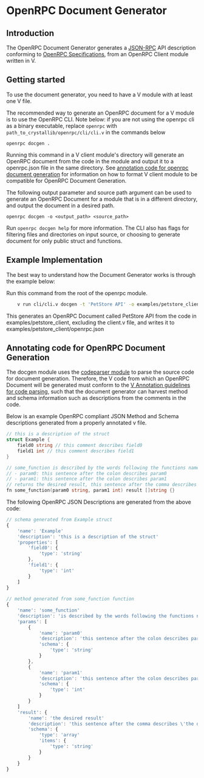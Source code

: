 # OpenRPC Document Generator

## Introduction

The OpenRPC Document Generator generates a [JSON-RPC](https://www.jsonrpc.org/) API description conforming to [OpenRPC Specifications](https://spec.open-rpc.org/), from an OpenRPC Client module written in V.

## Getting started

To use the document generator, you need to have a V module with at least one V file.

The recommended way to generate an OpenRPC document for a V module is to use the OpenRPC CLI. Note below: if you are not using the openrpc cli as a binary executable, replace `openrpc` with `path_to_crystallib/openrpc/cli/cli.v` in the commands below

`openrpc docgen .`

Running this command in a V client module's directory will generate an OpenRPC document from the code in the module and output it to a openrpc.json file in the same directory. See [annotation code for openrpc document generation](#annotating-code-for-openrpc-document-generation) for information on how to format V client module to be compatible for OpenRPC Document Generation.

The following output parameter and source path argument can be used to generate an OpenRPC Document for a module that is in a different directory, and output the document in a desired path.

`openrpc docgen -o <output_path> <source_path>`

Run `openrpc docgen help` for more information. The CLI also has flags for filtering files and directories on input source, or choosing to generate document for only public struct and functions.

## Example Implementation

The best way to understand how the Document Generator works is through the example below:

Run this command from the root of the openrpc module.

```bash
    v run cli/cli.v docgen -t 'PetStore API' -o examples/petstore_client -f 'client.v' examples/petstore_client
```
This generates an OpenRPC Document called PetStore API from the code in examples/petstore_client, excluding the client.v file, and writes it to examples/petstore_client/openrpc.json

## Annotating code for OpenRPC Document Generation

The docgen module uses the [codeparser module](../../codeparser) to parse the source code for document generation. Therefore, the V code from which an OpenRPC Document will be generated must conform to the [V Annotation guidelines for code parsing](../../codeparser/README.md/#annotating-code-in-v), such that the document generator can harvest method and schema information such as descriptions from the comments in the code.

Below is an example OpenRPC compliant JSON Method and Schema descriptions generated from a properly annotated v file.

```go
// this is a description of the struct
struct Example {
    field0 string // this comment describes field0
    field1 int // this comment describes field1
}

// some_function is described by the words following the functions name
// - param0: this sentence after the colon describes param0
// - param1: this sentence after the colon describes param1
// returns the desired result, this sentence after the comma describes 'the desired result'
fn some_function(param0 string, param1 int) result []string {}
```

The following OpenRPC JSON Descriptions are generated from the above code:

```js
// schema generated from Example struct
{
    'name': 'Example'
    'description': 'this is a description of the struct'
    'properties': [
        'field0': {
            'type': 'string'
        },
        'field1': {
            'type': 'int'
        }
    ]
}
    
// method generated from some_function function
{
    'name': 'some_function'
    'description': 'is described by the words following the functions name'
    'params': [
        {
            'name': 'param0'
            'description': 'this sentence after the colon describes param0'
            'schema': {
                'type': 'string'
            }
        },
        {
            'name': 'param1'
            'description': 'this sentence after the colon describes param1'
            'schema': {
                'type': 'int'
            }
        }
    ]
    'result': {
        'name': 'the desired result'
        'description': 'this sentence after the comma describes \'the desired result\''
        'schema': {
            'type': 'array'
            'items': {
                'type': 'string'
            }
        }
    }
}